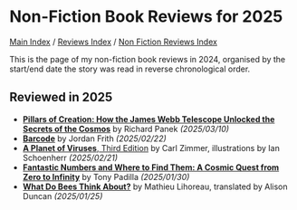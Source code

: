 # Non-Fiction Book Reviews for 2025

[Main Index](../../../README.md) / [Reviews Index](../../README.md) / [Non Fiction Reviews Index](../README.md)

This is the page of my non-fiction book reviews in 2024, organised by the start/end date the story was read in reverse chronological order.

## Reviewed in 2025

- [**Pillars of Creation: How the James Webb Telescope Unlocked the Secrets of the Cosmos**](20250310-PillarsOfCreation.md) by Richard Panek *(2025/03/10)*
- [**Barcode**](20250222-Barcode.md) by Jordan Frith *(2025/02/22)*
- [**A Planet of Viruses**, Third Edition](20250221-PlanetViruses.md) by Carl Zimmer, illustrations by Ian Schoenherr *(2025/02/21)*
- [**Fantastic Numbers and Where to Find Them: A Cosmic Quest from Zero to Infinity**](20250130-FantasticNumbers.md) by Tony Padilla *(2025/01/30)*
- [**What Do Bees Think About?**](20250125-WhatBeesThinkAbout.md) by Mathieu Lihoreau, translated by Alison Duncan *(2025/01/25)*
